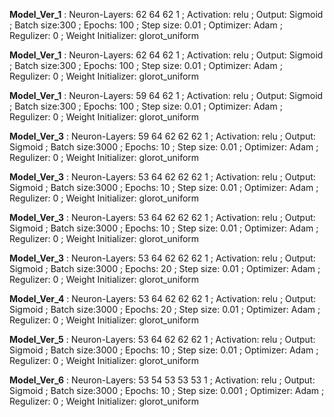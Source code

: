 
 
 **Model_Ver_1** : Neuron-Layers: 62 64 62 1 ; Activation: relu ; Output: Sigmoid ; Batch size:300 ; Epochs: 100 ; Step size: 0.01 ; Optimizer: Adam ; Regulizer: 0 ; Weight Initializer: glorot_uniform   
 
 
 **Model_Ver_1** : Neuron-Layers: 62 64 62 1 ; Activation: relu ; Output: Sigmoid ; Batch size:300 ; Epochs: 100 ; Step size: 0.01 ; Optimizer: Adam ; Regulizer: 0 ; Weight Initializer: glorot_uniform   
 
 
 **Model_Ver_1** : Neuron-Layers: 59 64 62 1 ; Activation: relu ; Output: Sigmoid ; Batch size:300 ; Epochs: 100 ; Step size: 0.01 ; Optimizer: Adam ; Regulizer: 0 ; Weight Initializer: glorot_uniform   
 
 
 **Model_Ver_3** : Neuron-Layers: 59 64 62 62 62 1 ; Activation: relu ; Output: Sigmoid ; Batch size:3000 ; Epochs: 10 ; Step size: 0.01 ; Optimizer: Adam ; Regulizer: 0 ; Weight Initializer: glorot_uniform   
 
 
 **Model_Ver_3** : Neuron-Layers: 53 64 62 62 62 1 ; Activation: relu ; Output: Sigmoid ; Batch size:3000 ; Epochs: 10 ; Step size: 0.01 ; Optimizer: Adam ; Regulizer: 0 ; Weight Initializer: glorot_uniform   
 
 
 **Model_Ver_3** : Neuron-Layers: 53 64 62 62 62 1 ; Activation: relu ; Output: Sigmoid ; Batch size:3000 ; Epochs: 10 ; Step size: 0.01 ; Optimizer: Adam ; Regulizer: 0 ; Weight Initializer: glorot_uniform   
 
 
 **Model_Ver_3** : Neuron-Layers: 53 64 62 62 62 1 ; Activation: relu ; Output: Sigmoid ; Batch size:3000 ; Epochs: 20 ; Step size: 0.01 ; Optimizer: Adam ; Regulizer: 0 ; Weight Initializer: glorot_uniform   
 
 
 **Model_Ver_4** : Neuron-Layers: 53 64 62 62 62 1 ; Activation: relu ; Output: Sigmoid ; Batch size:3000 ; Epochs: 20 ; Step size: 0.01 ; Optimizer: Adam ; Regulizer: 0 ; Weight Initializer: glorot_uniform   
 
 
 **Model_Ver_5** : Neuron-Layers: 53 64 62 62 62 1 ; Activation: relu ; Output: Sigmoid ; Batch size:3000 ; Epochs: 10 ; Step size: 0.01 ; Optimizer: Adam ; Regulizer: 0 ; Weight Initializer: glorot_uniform   
 
 
 **Model_Ver_6** : Neuron-Layers: 53 54 53 53 53 1 ; Activation: relu ; Output: Sigmoid ; Batch size:3000 ; Epochs: 10 ; Step size: 0.001 ; Optimizer: Adam ; Regulizer: 0 ; Weight Initializer: glorot_uniform   
 